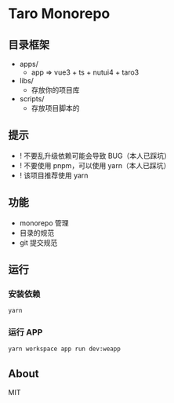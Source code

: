 # Taro Monorepo

## 目录框架

- apps/
  - app => vue3 + ts + nutui4 + taro3
- libs/
  - 存放你的项目库
- scripts/
  - 存放项目脚本的

## 提示

- ! 不要乱升级依赖可能会导致 BUG（本人已踩坑）
- ! 不要使用 pnpm，可以使用 yarn（本人已踩坑）
- ! 该项目推荐使用 yarn

## 功能

- monorepo 管理
- 目录的规范
- git 提交规范

## 运行

### 安装依赖

```bash
yarn
```

### 运行 APP

```bash
yarn workspace app run dev:weapp
```

## About

MIT
